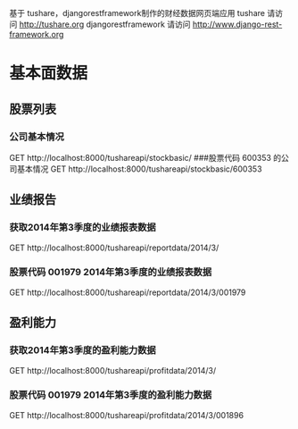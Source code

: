 基于 tushare，djangorestframework制作的财经数据网页端应用
tushare 请访问 http://tushare.org
djangorestframework 请访问 http://www.django-rest-framework.org

# 基本面数据
## 股票列表
### 公司基本情况
GET http://localhost:8000/tushareapi/stockbasic/
###股票代码 600353 的公司基本情况
GET http://localhost:8000/tushareapi/stockbasic/600353

## 业绩报告
### 获取2014年第3季度的业绩报表数据
GET http://localhost:8000/tushareapi/reportdata/2014/3/
### 股票代码 001979 2014年第3季度的业绩报表数据
GET http://localhost:8000/tushareapi/reportdata/2014/3/001979

## 盈利能力
### 获取2014年第3季度的盈利能力数据
GET http://localhost:8000/tushareapi/profitdata/2014/3/
### 股票代码 001979 2014年第3季度的盈利能力数据
GET http://localhost:8000/tushareapi/profitdata/2014/3/001896
